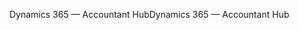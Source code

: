 <span data-ttu-id="4bce4-101">Dynamics 365 — Accountant Hub</span><span class="sxs-lookup"><span data-stu-id="4bce4-101">Dynamics 365 — Accountant Hub</span></span>
